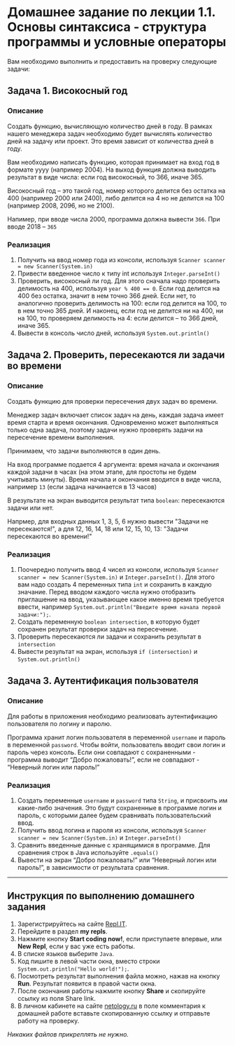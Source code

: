 Домашнее задание по лекции 1.1. Основы синтаксиса - структура программы и условные операторы
==
Вам необходимо выполнить и предоставить на проверку следующие задачи:

## Задача 1. Високосный год
### Описание

Создать функцию, вычисляющую количество дней в году.
В рамках нашего менеджера задач необходимо будет вычислять количество дней на задачу или проект. Это время зависит от количества дней в году.

Вам необходимо написать функцию, которая принимает на вход год в формате yyyy (например 2004).
На выход функция должна выводить результат в виде числа: если год високосный, то 366, иначе 365.

Високосный год – это такой год, номер которого делится без остатка на 400 (например 2000 или 2400), либо делится на 4 но не делится на 100 (например 2008, 2096, но не 2100).

Напимер, при вводе числа 2000, программа должна вывести `366`. При вводе 2018 – `365`

### Реализация
1. Получить на ввод номер года из консоли, используя `Scanner scanner = new Scanner(System.in)`
2. Привести введенное число к типу int используя `Integer.parseInt()`
3. Проверить, високосный ли год. Для этого сначала надо проверить делимость на 400, используя `year % 400 == 0`. Если год делится на 400 без остатка, значит в нем точно 366 дней. Если нет, то аналогично проверить делимость на 100: если год делится на 100, то в нем точно 365 дней. И наконец, если год не делится ни на 400, ни на 100, то проверяем делимость на 4: если делится – то 366 дней, иначе 365.
4. Вывести в консоль число дней, используя `System.out.println()`

## Задача 2. Проверить, пересекаются ли задачи во времени
### Описание

Создать функцию для проверки пересечения двух задач во времени.

Менеджер задач включает список задач на день, каждая задача имеет время старта и время окончания. Одновременно может выполняться только одна задача, поэтому задачи нужно проверять задачи на пересечение времени выполнения.

Принимаем, что задачи выполняются в один день.

На вход программе подается 4 аргумента: время начала и окончания каждой задачи в часах (на этом этапе, для простоты не будем учитывать минуты). Время начала и окончания вводится в виде числа, например `13` (если задача начинается в 13 часов)

В результате на экран выводится результат типа `boolean`: пересекаются задачи или нет.

Напрмер, для входных данных 1, 3, 5, 6 нужно вывести "Задачи не пересекаются!", а для 12, 16, 14, 18 или 12, 15, 10, 13: "Задачи пересекаются во времени!"


### Реализация
1. Поочередно получить ввод 4 чисел из консоли, используя `Scanner scanner = new Scanner(System.in)` и `Integer.parseInt()`. Для этого вам надо создать 4 переменных типа `int` и сохранить в каждую значание. Перед вводом каждого числа нужно отобразить приглашение на ввод, указывающее какое именно время требуется ввести, например `System.out.println("Введите время начала первой задачи:");`.
2. Создать переменную `boolean intersection`, в которую будет сохранен результат проверки задач на пересечение.
3. Проверить пересекаются ли задачи и сохранить результат в `intersection`
4. Вывести результат на экран, используя `if (intersection)` и  `System.out.println()`

## Задача 3. Аутентификация пользователя
### Описание
Для работы в приложения необходимо реализовать аутентификацию пользователя по логину и паролю.

Программа хранит логин пользователя в переменной `username` и пароль в переменной `password`. Чтобы войти, пользователь вводит свои логин и пароль через консоль. Если они совпадают с сохраненными - программа выводит “Добро пожаловать!”, если не совпадают - “Неверный логин или пароль!”

### Реализация
1. Создать переменные `username` и `password` типа `String`, и присвоить им какие-либо значения. Это будут сохраненные в программе логин и пароль, с которыми далее будем сравнивать пользовательский ввод.
2. Получить ввод логина и пароля из консоли, используя `Scanner scanner = new Scanner(System.in)` и `Integer.parseInt()`
3. Сравнить введенные данные с хранящимися в программе. Для сравнения строк в Java используйте `.equals()`
4. Вывести на экран “Добро пожаловать!” или “Неверный логин или пароль!”, в зависимости от результата сравнения.

***

## Инструкция по выполнению домашнего задания

1. Зарегистрируйтесь на сайте [Repl.IT](http://repl.it/).
2. Перейдите в раздел **my repls**.
3. Нажмите кнопку **Start coding now!**, если приступаете впервые, или **New Repl**, если у вас уже есть работы.
4. В списке языков выберите `Java`.
5. Код пишите в левой части окна, вместо строки `System.out.println("Hello world!");`.
6. Посмотреть результат выполнения файла можно, нажав на кнопку **Run**. Результат появится в правой части окна.
7. После окончания работы нажмите кнопку **Share** и скопируйте ссылку из поля Share link.
8. В личном кабинете на сайте [netology.ru](http://netology.ru/) в поле комментария к домашней работе вставьте скопированную ссылку и отправьте работу на проверку.

*Никаких файлов прикреплять не нужно.*
